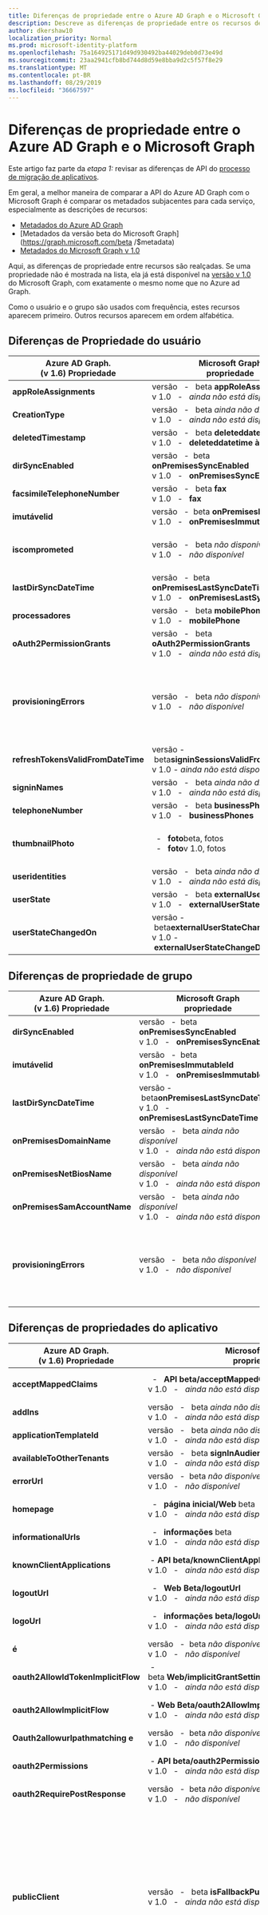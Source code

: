 ```yaml
---
title: Diferenças de propriedade entre o Azure AD Graph e o Microsoft Graph
description: Descreve as diferenças de propriedade entre os recursos de gráfico do AD do Azure (entidades) e o Microsoft Graph para ajudar a migrar aplicativos adequadamente.
author: dkershaw10
localization_priority: Normal
ms.prod: microsoft-identity-platform
ms.openlocfilehash: 75a164925171d49d930492ba44029deb0d73e49d
ms.sourcegitcommit: 23aa2941cfb8bd744d8d59e8bba9d2c5f57f8e29
ms.translationtype: MT
ms.contentlocale: pt-BR
ms.lasthandoff: 08/29/2019
ms.locfileid: "36667597"
---
```

# <a name="property-differences-between-azure-ad-graph-and-microsoft-graph"></a>Diferenças de propriedade entre o Azure AD Graph e o Microsoft Graph

Este artigo faz parte da *etapa 1:* revisar as diferenças de API do [processo de migração de aplicativos](migrate-azure-ad-graph-planning-checklist.md).

Em geral, a melhor maneira de comparar a API do Azure AD Graph com o Microsoft Graph é comparar os metadados subjacentes para cada serviço, especialmente as descrições de recursos:

- [Metadados do Azure AD Graph](https://graph.windows.net/microsoft.com/$metadata?api-version=1.6)
- [Metadados da versão beta do Microsoft Graph](https://graph.microsoft.com/beta /$metadata)
- [Metadados do Microsoft Graph v 1.0](https://graph.microsoft.comv/1.0/$metadata)

Aqui, as diferenças de propriedade entre recursos são realçadas. Se uma propriedade não é mostrada na lista, ela já está disponível na [versão v 1.0](/graph/api/overview?view=graph-rest-1.0) do Microsoft Graph, com exatamente o mesmo nome que no Azure ad Graph.

Como o usuário e o grupo são usados com frequência, estes recursos aparecem primeiro.  Outros recursos aparecem em ordem alfabética.

## <a name="user-property-differences"></a>Diferenças de Propriedade do usuário

|Azure AD Graph. <br>(v 1.6) Propriedade |Microsoft Graph<br>propriedade|Comments|
|---|---|---|
| **appRoleAssignments** | versão &nbsp; - &nbsp; beta **appRoleAssignments** <br> v 1.0 &nbsp; - &nbsp; _ainda não está disponível_ | |
| **CreationType** | versão &nbsp; - &nbsp; beta _ainda não disponível_ <br> v 1.0 &nbsp; - &nbsp; _ainda não está disponível_| |
| **deletedTimestamp**| versão &nbsp; - &nbsp; beta **deleteddatetime à** <br> v 1.0 &nbsp; - &nbsp; **deleteddatetime à** | |
| **dirSyncEnabled** | versão &nbsp; - &nbsp;beta **onPremisesSyncEnabled** <br> v 1.0 &nbsp; - &nbsp; **onPremisesSyncEnabled** | |
| **facsimileTelephoneNumber** | versão &nbsp; - &nbsp; beta **fax** <br> v 1.0 &nbsp; - &nbsp; **fax** | |
| **imutávelid** | versão &nbsp; - &nbsp;beta **onPremisesImmutableId** <br> v 1.0 &nbsp; - &nbsp; **onPremisesImmutableId**  | |
| **iscomprometed** | versão &nbsp; - &nbsp; beta _não disponível_ <br> v 1.0 &nbsp; - &nbsp; _não disponível_ | A API de [proteção](/graph/api/resources/identityprotection-root?view=graph-rest-beta) de identidades do Microsoft Graph fornece funcionalidade mais sofisticada. |
| **lastDirSyncDateTime** | versão &nbsp; - &nbsp;beta **onPremisesLastSyncDateTime** <br> v 1.0 &nbsp; - &nbsp; **onPremisesLastSyncDateTime** | |
| **processadores** | versão &nbsp; - &nbsp; beta **mobilePhone** <br> v 1.0 &nbsp; - &nbsp; **mobilePhone** | |
| **oAuth2PermissionGrants** | versão &nbsp; - &nbsp; beta **oAuth2PermissionGrants** <br> v 1.0 &nbsp; - &nbsp; _ainda não está disponível_ ||
| **provisioningErrors** | versão &nbsp; - &nbsp; beta _não disponível_ <br> v 1.0 &nbsp; - &nbsp; _não disponível_ | Essa propriedade e suas informações são preteridas.  No entanto, uma nova propriedade que descreve qualquer erro de provisionamento relacionado ao AD Connect pode ser encontrada no **onPremisesProvisioningErrors** |
| **refreshTokensValidFromDateTime** | versão&nbsp;-&nbsp;beta**signinSessionsValidFromDateTime**<br>v 1.0&nbsp;-&nbsp;_ainda não está disponível_ | |
| **signinNames** | versão &nbsp; - &nbsp; beta _ainda não disponível_ <br> v 1.0 &nbsp; - &nbsp; _ainda não está disponível_ | |
| **telephoneNumber** | versão &nbsp; - &nbsp; beta **businessPhones** <br> v 1.0 &nbsp; - &nbsp; **businessPhones** | |
| **thumbnailPhoto** | &nbsp; - &nbsp; **foto**beta, fotos <br> &nbsp; - &nbsp; **foto**v 1.0, fotos | A foto de miniatura do Azure AD não está disponível por meio do Microsoft Graph.  Em vez disso, use a [API de foto](/graph/api/resources/profilephoto?view=graph-rest-1.0) . |
| **useridentities** | versão &nbsp; - &nbsp; beta _ainda não disponível_ <br> v 1.0 &nbsp; - &nbsp; _ainda não está disponível_ | |
| **userState** | versão &nbsp; - &nbsp; beta **externalUserState** <br> v 1.0 &nbsp; - &nbsp; **externalUserState** | |
| **userStateChangedOn** | versão&nbsp;-&nbsp;beta**externalUserStateChangeDateTime**<br>v 1.0&nbsp;-&nbsp;**externalUserStateChangeDateTime** | |

## <a name="group-property-differences"></a>Diferenças de propriedade de grupo

|Azure AD Graph. <br>(v 1.6) Propriedade |Microsoft Graph<br> propriedade|Comments|
|---|---|---|
| **dirSyncEnabled** | versão &nbsp; - &nbsp;beta **onPremisesSyncEnabled** <br> v 1.0 &nbsp; - &nbsp; **onPremisesSyncEnabled** | |
| **imutávelid** | versão &nbsp; - &nbsp;beta **onPremisesImmutableId** <br> v 1.0 &nbsp; - &nbsp; **onPremisesImmutableId** | |
| **lastDirSyncDateTime** | versão&nbsp;-&nbsp;beta**onPremisesLastSyncDateTime**<br>v 1.0 &nbsp; - &nbsp; **onPremisesLastSyncDateTime** | |
| **onPremisesDomainName** | versão &nbsp; - &nbsp; beta _ainda não disponível_ <br> v 1.0 &nbsp; - &nbsp; _ainda não está disponível_ | Planejado, mas ainda não disponível. |
| **onPremisesNetBiosName** | versão &nbsp; - &nbsp; beta _ainda não disponível_ <br> v 1.0 &nbsp; - &nbsp; _ainda não está disponível_ | Planejado, mas ainda não disponível. |
| **onPremisesSamAccountName** | versão &nbsp; - &nbsp; beta _ainda não disponível_ <br> v 1.0 &nbsp; - &nbsp; _ainda não está disponível_ | Planejado, mas ainda não disponível. |
| **provisioningErrors** | versão &nbsp; - &nbsp; beta _não disponível_ <br> v 1.0 &nbsp; - &nbsp; _não disponível_ | Essa propriedade e suas informações são preteridas.  No entanto, uma nova propriedade que descreve qualquer erro de provisionamento relacionado ao AD Connect pode ser encontrada no **onPremisesProvisioningErrors** |

## <a name="application-property-differences"></a>Diferenças de propriedades do aplicativo

|Azure AD Graph. <br>(v 1.6) Propriedade |Microsoft Graph<br> propriedade|Comments|
|---|---|---|
| **acceptMappedClaims**  | &nbsp; - &nbsp; **API beta/acceptMappedClaims** <br> v 1.0 &nbsp; - &nbsp; _ainda não está disponível_ | acceptMappedClaims agora é parte do novo recurso de API. |
| **addIns** | versão &nbsp; - &nbsp; beta _ainda não disponível_ <br> v 1.0 &nbsp; - &nbsp; _ainda não está disponível_  | |
| **applicationTemplateId** | versão &nbsp; - &nbsp; beta _ainda não disponível_ <br> v 1.0 &nbsp; - &nbsp; _ainda não está disponível_ | |
| **availableToOtherTenants** | versão &nbsp; - &nbsp; beta **signInAudience** <br> v 1.0 &nbsp; - &nbsp; _ainda não está disponível_ | |
| **errorUrl**| versão &nbsp; - &nbsp;beta _não disponível_ <br> v 1.0 &nbsp; - &nbsp; _não disponível_   | Essa propriedade foi preterida.|
| **homepage**| &nbsp; - &nbsp; **página inicial/Web** beta <br> v 1.0 &nbsp; - &nbsp; _ainda não está disponível_ | homepage agora faz parte do novo recurso da Web.|
| **informationalUrls**| &nbsp; - &nbsp; **informações** beta <br> v 1.0 &nbsp; - &nbsp; _ainda não está disponível_ | |
| **knownClientApplications**| &nbsp;-&nbsp;**API beta/knownClientApplications** <br> v 1.0 &nbsp; - &nbsp; _ainda não está disponível_ | knownClientApplications agora é parte do novo recurso de API. |
| **logoutUrl**| &nbsp; - &nbsp; **Web Beta/logoutUrl** <br> v 1.0 &nbsp; - &nbsp; _ainda não está disponível_ | logoutUrl agora é parte do recurso Web. |
| **logoUrl**| &nbsp; - &nbsp; **informações beta/logoUrl** <br> v 1.0 &nbsp; - &nbsp; _ainda não está disponível_ | logoUrl agora é parte do novo recurso de informações. |
| **é**| versão &nbsp; - &nbsp;beta _não disponível_ <br> v 1.0 &nbsp; - &nbsp; _não disponível_   | Essa propriedade foi preterida.|
| **oauth2AllowIdTokenImplicitFlow** | &nbsp;-beta&nbsp;**Web/implicitGrantSettings/enableIdTokenIssuance**<br>v 1.0 &nbsp; - &nbsp; _ainda não está disponível_ | Renomeado e agora faz parte do novo recurso implicitGrantSettings. |
| **oauth2AllowImplicitFlow**| &nbsp;-&nbsp;**Web Beta/oauth2AllowImplicitFlow**<br>v 1.0 &nbsp; - &nbsp; _ainda não está disponível_ | oauth2AllowImplicitFlow agora é parte do novo recurso da Web. |
| **Oauth2allowurlpathmatching e**| versão &nbsp; - &nbsp;beta _não disponível_ <br> v 1.0 &nbsp; - &nbsp; _não disponível_   | Essa propriedade foi preterida.|
| **oauth2Permissions**| &nbsp;-&nbsp;**API beta/oauth2PermissionScopes**<br> v 1.0 &nbsp; - &nbsp; _ainda não está disponível_ | Renomeado e agora parte do novo recurso de API. |
| **oauth2RequirePostResponse**| versão &nbsp; - &nbsp;beta _não disponível_ <br> v 1.0 &nbsp; - &nbsp; _não disponível_   | Essa propriedade foi preterida.|
| **publicClient**| versão &nbsp; - &nbsp; beta **isFallbackPublicClient** <br> v 1.0 &nbsp; - &nbsp; _ainda não está disponível_ | Essa propriedade agora tem um novo significado &nbsp; - &nbsp; que contém as configurações de cliente público como redirectUris. Determinando se o aplicativo é um cliente público ou confidencial, ou se não está agora pronto automaticamente, com a propriedade isFallbackPublicClient manipulando um caso especial que não pode ser determinado automaticamente.|
| **recordConsentConditions**| versão &nbsp; - &nbsp;beta _não disponível_ <br> v 1.0 &nbsp; - &nbsp; _não disponível_   | Essa propriedade foi preterida.|
| **replyUrls**| &nbsp;-&nbsp;**Web Beta/redirectUris**<br> v 1.0 &nbsp; - &nbsp; _ainda não está disponível_ | Além de ser renomeado, redirectUris agora faz parte do novo recurso da Web. | |
| **samlMetadataUrl**| versão &nbsp; - &nbsp; beta _ainda não disponível_  <br> v 1.0 &nbsp; - &nbsp; _ainda não está disponível_  | |
| **extensãoproperties**| &nbsp; - &nbsp; **extensões** beta <br> v 1.0 &nbsp; - &nbsp; _ainda não está disponível_ | |
| **Pontos de extremidade**|  versão &nbsp; - &nbsp; beta _não disponível_  <br> v 1.0 &nbsp; - &nbsp; _não disponível_  | Essa propriedade foi preterida, mas está planejada para o servicePrincipalName.|

## <a name="approleassignment-differences"></a>Diferenças do AppRoleAssignment

|Azure AD Graph. <br>(v 1.6) Propriedade |Microsoft Graph<br> propriedade|Comments|
|---|---|---|
| **creationTimestamp** | versão &nbsp; - &nbsp;beta **creationTimestamp** <br> v 1.0 &nbsp; - &nbsp; _ainda não está disponível_ | Ele será renomeado como createdDateTime.|
| **id** | versão &nbsp; - &nbsp;beta **appRoleId** <br> v 1.0 &nbsp; - &nbsp; _ainda não está disponível_ | |

## <a name="contact-property-differences"></a>Diferenças de propriedade de contato

O recurso de contato do Azure AD Graph foi renomeado como orgContact no Microsoft Graph.  Aqui estão as diferenças de propriedade:

|Azure AD Graph. <br>(v 1.6) Propriedade |Microsoft Graph<br> propriedade|Comments|
|---|---|---|
| **city** | &nbsp;-&nbsp;**endereços beta (cidade)** <br> v 1.0 &nbsp; - &nbsp; _ainda não está disponível_  | A propriedade City é parte da coleção de recursos addresses. |
| **country** | &nbsp;-&nbsp;**** endereços&nbsp;beta **(countryOrRegion)**<br> v 1.0 &nbsp; - &nbsp; _ainda não está disponível_  | A propriedade countryOrRegion é parte da coleção de recursos addresses. |
| **dirSyncEnabled** | versão &nbsp; - &nbsp;beta **onPremisesSyncEnabled** <br> v 1.0 &nbsp; - &nbsp; _ainda não está disponível_  | |
| **facsimileTelephoneNumber** | &nbsp;-&nbsp;**** telefones&nbsp;beta **(businessFax)** <br> v 1.0 &nbsp; - &nbsp; _ainda não está disponível_ | Agora, parte da coleção Phones, que oferece suporte a Mobile, Business e businessFax. |
| **physicalDeliveryOfficeName** | versão &nbsp; - &nbsp;beta **officeLocation** <br> v 1.0 &nbsp; - &nbsp; **officeLocation** | |
| **postalCode** | &nbsp;-&nbsp;**** endereços&nbsp;beta **(PostalCode)**<br> v 1.0 &nbsp; - &nbsp; _ainda não está disponível_  | A propriedade postalCode é parte da coleção de recursos addresses. |
| **provisioningErrors** | versão &nbsp; - &nbsp; Beta não disponível <br> v 1.0 &nbsp; - &nbsp; não disponível | Essa propriedade e suas informações são preteridas.  No entanto, uma nova propriedade que descreve qualquer erro de provisionamento relacionado ao AD Connect pode ser encontrada no **onPremisesProvisioningErrors**. Atualmente, isso só está disponível na versão beta. |
| **sipProxyAddress** |  &nbsp; - &nbsp; **** imendereços beta<br> v 1.0 &nbsp; - &nbsp; _ainda não está disponível_  | |
| **state** | &nbsp; - &nbsp; **** endereços&nbsp;beta **(estado)**<br> v 1.0 &nbsp; - &nbsp; _ainda não está disponível_  | A propriedade State é parte da coleção de recursos addresses. |
| **streetAddress** | &nbsp; - &nbsp; **** endereços&nbsp;beta **(rua)**<br> v 1.0 &nbsp; - &nbsp; _ainda não está disponível_  | A propriedade Street é parte da coleção de recursos addresses. |
| **telephoneNumber** | &nbsp;-&nbsp;**** telefones&nbsp;beta **(negócios)** <br> v 1.0 &nbsp; - &nbsp; _ainda não está disponível_ | Agora, parte da coleção Phones, que oferece suporte a Mobile, Business e businessFax. |
| **thumbnailPhoto** | versão &nbsp; - &nbsp; _beta&nbsp;ainda&nbsp;não disponível_&nbsp;<br> v 1.0 &nbsp; - &nbsp; _ainda não está disponível_ | |

## <a name="contract-property-differences"></a>Diferenças de propriedade de contrato

|Azure AD Graph. <br>(v 1.6) Propriedade |Microsoft Graph<br> propriedade|Comments|
|---|---|---|
| **customerContextId** | &nbsp; - &nbsp; **CustomerID** beta <br> v 1.0 &nbsp; - &nbsp; **CustomerID**  |  |

## <a name="device-property-differences"></a>Diferenças de propriedades de dispositivos

|Azure AD Graph. <br>(v 1.6) Propriedade |Microsoft Graph<br> propriedade|Comments|
|---|---|---|
| **approximateLastLogonTimestamp** | versão&nbsp;-&nbsp;beta**approximateLastSignInDateTime** <br> v 1.0 &nbsp; - &nbsp; **approximateLastSignInDateTime** |  |
| **complianceExpiryTime** | versão&nbsp;-&nbsp;beta**complianceExpirationDateTime** <br> v 1.0 &nbsp; - &nbsp; **complianceExpirationDateTime** |  |
| **deviceObjectVersion** |  versão&nbsp;-&nbsp;beta**deviceVersion** <br> v 1.0 &nbsp; - &nbsp; **deviceVersion** |  |
| **deviceOSType** | &nbsp;-&nbsp;**OperatingSystem** beta <br> v 1.0 &nbsp; - &nbsp; **OperatingSystem** |  |
| **deviceOSVersion** | versão&nbsp;-&nbsp;beta**operatingSystemVersion** <br> v 1.0 &nbsp; - &nbsp; **operatingSystemVersion** |  |
| **devicePhysicalIds** | versão&nbsp;-&nbsp;beta**physicalIds** <br> v 1.0 &nbsp; - &nbsp; **physicalIds** |  |
| **deviceTrustType** | &nbsp;-&nbsp;**TrustType** beta <br> v 1.0 &nbsp; - &nbsp; **TrustType** |  |
| **dirSyncEnabled** |  versão&nbsp;-&nbsp;beta**onPremisesSyncEnabled** <br> v 1.0 &nbsp; - &nbsp; **onPremisesSyncEnabled** |  |
| **lastDirSyncTime** |  versão&nbsp;-&nbsp;beta**onPremisesLastSyncDateTime** <br> v 1.0 &nbsp; - &nbsp; **onPremisesLastSyncDateTime** |  |

## <a name="directoryobjectreference-property-differences"></a>Diferenças da propriedade DirectoryObjectReference

O recurso directoryObjectReference do Azure AD Graph foi renomeado para directoryObjectPartnerReference no Microsoft Graph.  Aqui estão as diferenças de propriedade:

|Azure AD Graph. <br>(v 1.6) Propriedade |Microsoft Graph<br> propriedade|Comments|
|---|---|---|
| **externalContextId** | versão&nbsp;-&nbsp;beta**externalPartnerTenantId** <br> v 1.0 &nbsp; - &nbsp; **externalPartnerTenantId** |  |

## <a name="domain-property-differences"></a>Diferenças de propriedade de domínio

|Azure AD Graph. <br>(v 1.6) Propriedade |Microsoft Graph<br> propriedade|Comments|
|---|---|---|
| **name** | &nbsp;-&nbsp;**ID** da versão beta <br> &nbsp; - &nbsp; **ID** do v 1.0 | No Microsoft Graph, o identificador exclusivo (ID) contém o nome de domínio; a `name` propriedade não existe. |
| **forceDeleteState** |  &nbsp;-&nbsp;**estado** beta <br> &nbsp; - &nbsp; **estado** v 1.0 | No gráfico do Azure AD, há forceDelete separadas e propriedades de estado do domínio.  No Microsoft Graph, todos os Estados de domínio são tratados pela propriedade State. |
| **isDefaultForCloudRedirections** | versão&nbsp;-&nbsp;_beta&nbsp;ainda&nbsp;não disponível_&nbsp;<br> v 1.0 &nbsp; - &nbsp; _ainda não está disponível_ | |

## <a name="oauth2permissionsgrant-property-differences"></a>Diferenças da propriedade OAuth2PermissionsGrant

|Azure AD Graph. <br>(v 1.6) Propriedade |Microsoft Graph<br> propriedade|Comments|
|---|---|---|
| **expiryTime** | versão&nbsp;-&nbsp;beta**expiryTime** <br> v 1.0&nbsp;-&nbsp;_&nbsp;ainda&nbsp;não está disponível_ | Essa propriedade não é usada e provavelmente será removida no Microsoft Graph. |
| **startTime** | versão&nbsp;-&nbsp;beta**inicial** <br> v 1.0&nbsp;-&nbsp;_&nbsp;ainda&nbsp;não está disponível_  | Essa propriedade não é usada e provavelmente será removida no Microsoft Graph. |

## <a name="policy-property-differences"></a>Diferenças de propriedade de política

Atualmente, o recurso de política no Microsoft Graph (disponível apenas na visualização) é muito semelhante ao Azure AD Graph.  No entanto, ele mudará para que haja tipos de política nomeados (como tokenIssuancePolicy ou tokenLifetimePolicy), em vez de um tipo de recurso de política genérico.

## <a name="serviceendpoint-property-differences"></a>Diferenças de Propriedade ServiceEndpoint

O recurso ServiceEndpoint do Azure AD Graph é renomeado como ponto de extremidade no Microsoft Graph.

|Azure AD Graph. <br>(v 1.6) Propriedade |Microsoft Graph<br> propriedade|Comments|
|---|---|---|
| **função** | &nbsp;-&nbsp;**recurso** beta<br> v 1.0 &nbsp; - &nbsp; _ainda não está disponível_ | |
| **serviceId** | &nbsp;-&nbsp;**provedor** de versão beta<br> v 1.0 &nbsp; - &nbsp; _ainda não está disponível_ | |
| **serviceName** | &nbsp;-&nbsp;**ProviderName** beta<br> v 1.0 &nbsp; - &nbsp; _ainda não está disponível_ | |
| **Identificação** | versão&nbsp;-&nbsp;beta**providerResourceId**<br> v 1.0 &nbsp; - &nbsp; _ainda não está disponível_ | |
| **URI** | &nbsp;-&nbsp;**URI** beta<br> v 1.0 &nbsp; - &nbsp; _ainda não está disponível_ | |

## <a name="serviceprincipal-property-differences"></a>Diferenças de propriedade de servicePrincipalName

|Azure AD Graph. <br>(v 1.6) Propriedade |Microsoft Graph<br> propriedade|Comments|
|---|---|---|
| **applicationTemplateId** | versão &nbsp; - &nbsp; beta _ainda não disponível_ <br> v 1.0 &nbsp; - &nbsp; _ainda não está disponível_ | |
| **appOwnerTenantId** | versão&nbsp;-&nbsp;beta**appOwnerOrganizationId** <br> v 1.0 &nbsp; - &nbsp; _ainda não está disponível_ | |
| **informationalUrls**| versão&nbsp;-&nbsp;beta_ainda não disponível_ <br> v 1.0 &nbsp; - &nbsp; _ainda não está disponível_ | |
| **preferredSingleSignOnMode** | versão&nbsp;-&nbsp;beta_ainda não disponível_ <br> v 1.0 &nbsp; - &nbsp; _ainda não está disponível_ | |
| **preferredTokenSigningKeyEndDateTime** | versão&nbsp;-&nbsp;beta_ainda não disponível_ <br> v 1.0 &nbsp; - &nbsp; _ainda não está disponível_ | |
| **samlSingleSignOnSettings** | versão&nbsp;-&nbsp;beta_ainda não disponível_ <br> v 1.0 &nbsp; - &nbsp; _ainda não está disponível_ | |
| **servicePrincipalName** | versão&nbsp;-&nbsp;beta_ainda não disponível_ <br> v 1.0 &nbsp; - &nbsp; _ainda não está disponível_ | |
| **signInAudience** | versão&nbsp;-&nbsp;beta_ainda não disponível_ <br> v 1.0 &nbsp; - &nbsp; _ainda não está disponível_ | |
| **tokenEncryptionKeyId** | versão&nbsp;-&nbsp;beta_ainda não disponível_ <br> v 1.0 &nbsp; - &nbsp; _ainda não está disponível_ | |
| **Pontos de extremidade** | versão&nbsp;-&nbsp;beta_ainda não disponível_ <br> v 1.0 &nbsp; - &nbsp; _ainda não está disponível_ | |

## <a name="tenantdetails-property-differences"></a>Diferenças da propriedade TenantDetails

O recurso TenantDetails do Azure AD Graph é renomeado para a organização no Microsoft Graph.  Aqui estão as diferenças de propriedade:

|Azure AD Graph. <br>(v 1.6) Propriedade |Microsoft Graph<br> propriedade|Comments|
|---|---|---|
| **companyLastDirSyncTime** | versão&nbsp;-&nbsp;beta**onPremisesLastSyncDateTime** <br> v 1.0&nbsp;-&nbsp;**onPremisesLastSyncDateTime** |  |
| **dirSyncEnabled** | versão&nbsp;-&nbsp;beta**onPremisesSyncEnabled** <br> v 1.0 &nbsp; - &nbsp; **onPremisesSyncEnabled** |  |
| **provisioningErrors** | versão&nbsp;-&nbsp;beta_não disponível_ <br> v 1.0&nbsp;-&nbsp;_não disponível_ | Essa propriedade e suas informações são preteridas.|
| **telephoneNumber** | versão&nbsp;-&nbsp;beta**businessPhones** <br> v 1.0&nbsp;-&nbsp;**businessPhones** |  |

## <a name="trustedcasforpasswordlessauth-property-differences"></a>Diferenças da propriedade TrustedCasForPasswordlessAuth

O recurso TrustedCasForPasswordlessAuth do Azure AD Graph foi renomeado como [certificateBasedAuthConfiguration](/graph/api/resources/certificatebasedauthconfiguration?view=graph-rest-beta)e só está disponível na versão beta do Microsoft Graph endpoing. Não há diferenças de propriedade; no entanto, há diferenças no tipo de recurso **certificateAuthority** usado pela propriedade **certificateAuthorities** .

### <a name="certificateauthorityinformation"></a>CertificateAuthorityInformation

O gráfico do Azure AD CertificateAuthorityInformation é renomeado como **certificateAuthority** no Microsoft Graph. A seguir estão as diferenças de propriedade.

|Azure AD Graph. <br>(v 1.6) Propriedade |Microsoft Graph<br> propriedade|Comments|
|---|---|---|
| **authoritytype** | versão&nbsp;-&nbsp;beta**isRootAuthority**<br> v 1.0 &nbsp; - &nbsp; _ainda não está disponível_ | O tipo dessa propriedade também foi alterado em um Boolean. Anteriormente, essa propriedade deve ser definida como "RootAuthority" ou "IntermediateAuthority". A definição da nova propriedade como **true** equivale a "RootAuthority". |
| **crlDistributionPoint** | versão&nbsp;-&nbsp;beta**certificateRevocationListUrl** <br> v 1.0&nbsp;-&nbsp;_ainda não está disponível_ | |
| **deltaCrlDistributionPoint** | versão&nbsp;-&nbsp;beta**deltaCertificateRevocationListUrl** <br> v 1.0&nbsp;-&nbsp;_ainda não está disponível_ | |
| **trustedCertificate** | &nbsp;-&nbsp;**certificado** beta <br> v 1.0&nbsp;-&nbsp;_ainda não está disponível_ | |
| **trustedIssuer** | &nbsp;-&nbsp;**emissor** beta<br> v 1.0&nbsp;-&nbsp;_ainda não está disponível_ | |
| **trustedIssuerSki** | versão&nbsp;-&nbsp;beta**issuerSki**<br> v 1.0 &nbsp; - &nbsp; _ainda não está disponível_ | |

## <a name="next-steps"></a>Próximos passos

- Saiba mais sobre as [diferenças de método](migrate-azure-ad-graph-method-differences.md) entre o Azure ad Graph e o Microsoft Graph.
- Explore os conceitos e as práticas [do Microsoft Graph](/graph/overview) .
- Use o [Explorador do Graph](https://aka.ms/ge) para experimentar o Microsoft Graph.
